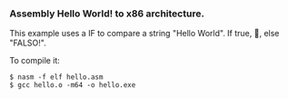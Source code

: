 ### Assembly Hello World! to x86 architecture.

This example uses a IF to compare a string "Hello World". If true, 👩, else "FALSO!".

To compile it:

```
$ nasm -f elf hello.asm
$ gcc hello.o -m64 -o hello.exe
```
